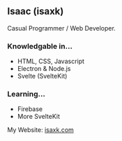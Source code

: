
## Isaac (isaxk)

Casual Programmer / Web Developer.

### Knowledgable in...

- HTML, CSS, Javascript
- Electron & Node.js
- Svelte (SvelteKit)

### Learning...

- Firebase
- More SvelteKit

My Website: [isaxk.com](https://www.isaxk.com)

